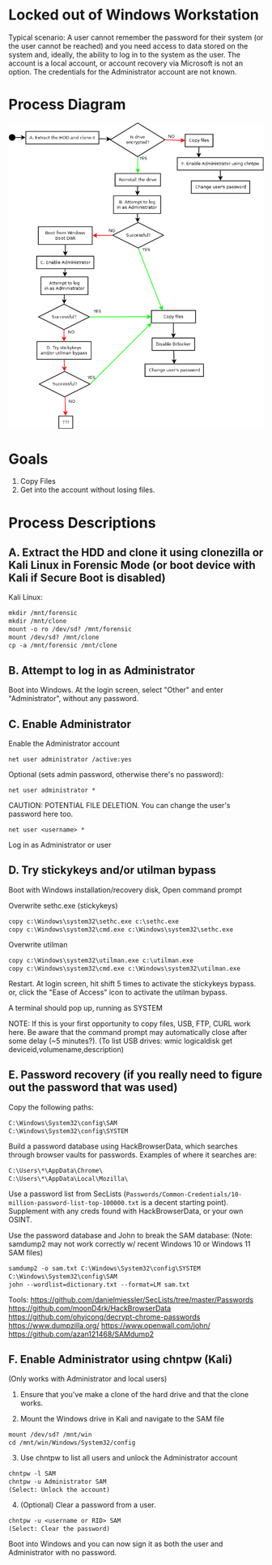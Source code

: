 # Locked out of Windows Workstation

Typical scenario: A user cannot remember the password for their system (or the user cannot be reached) and you need access to data stored on the system and, ideally, the ability to log in to the system as the user. The account is a local account, or account recovery via Microsoft is not an option. The credentials for the Administrator account are not known.

# Process Diagram

![Process diagram for getting into Windows workstations](process_diagram.png)

# Goals

1. Copy Files
2. Get into the account without losing files.

# Process Descriptions

## A. Extract the HDD and clone it using clonezilla or Kali Linux in Forensic Mode (or boot device with Kali if Secure Boot is disabled)

Kali Linux:

```
mkdir /mnt/forensic
mkdir /mnt/clone
mount -o ro /dev/sd? /mnt/forensic
mount /dev/sd? /mnt/clone
cp -a /mnt/forensic /mnt/clone
```

## B. Attempt to log in as Administrator

Boot into Windows. At the login screen, select "Other" and enter "Administrator", without any password.

## C. Enable Administrator

Enable the Administrator account

```
net user administrator /active:yes
```

Optional (sets admin password, otherwise there's no password):
```
net user administrator *
```

CAUTION: POTENTIAL FILE DELETION. You can change the user's password here too.
```
net user <username> *
```

Log in as Administrator or user


## D. Try stickykeys and/or utilman bypass

Boot with Windows installation/recovery disk, Open command prompt

Overwrite sethc.exe (stickykeys)

```
copy c:\Windows\system32\sethc.exe c:\sethc.exe
copy c:\Windows\system32\cmd.exe c:\Windows\system32\sethc.exe
```

Overwrite utilman

```
copy c:\Windows\system32\utilman.exe c:\utilman.exe
copy c:\Windows\system32\cmd.exe c:\Windows\system32\utilman.exe
```

Restart. At login screen, hit shift 5 times to activate the stickykeys bypass.
or, click the "Ease of Access" icon to activate the utilman bypass.

A terminal should pop up, running as SYSTEM

NOTE: If this is your first opportunity to copy files, USB, FTP, CURL work here. Be aware that the command prompt may automatically close after some delay (~5 minutes?).  (To list USB drives: wmic logicaldisk get deviceid,volumename,description)


## E. Password recovery (if you really need to figure out the password that was used)

Copy the following paths:

```
C:\Windows\System32\config\SAM
C:\Windows\System32\config\SYSTEM
```

Build a password database using HackBrowserData, which searches through browser vaults for passwords. Examples of where it searches are:

```
C:\Users\*\AppData\Chrome\
C:\Users\*\AppData\Local\Mozilla\
```

Use a password list from SecLists (`Passwords/Common-Credentials/10-million-password-list-top-100000.txt` is a decent starting point).
Supplement with any creds found with HackBrowserData, or your own OSINT.

Use the password database and John to break the SAM database: (Note: samdump2 may not work correctly w/ recent Windows 10 or Windows 11 SAM files)

```
samdump2 -o sam.txt C:\Windows\System32\config\SYSTEM C:\Windows\System32\config\SAM
john --wordlist=dictionary.txt --format=LM sam.txt
```

Tools:
https://github.com/danielmiessler/SecLists/tree/master/Passwords
https://github.com/moonD4rk/HackBrowserData
https://github.com/ohyicong/decrypt-chrome-passwords
https://www.dumpzilla.org/
https://www.openwall.com/john/
https://github.com/azan121468/SAMdump2

## F. Enable Administrator using chntpw (Kali)

(Only works with Administrator and local users)

1. Ensure that you've make a clone of the hard drive and that the clone works.

2. Mount the Windows drive in Kali and navigate to the SAM file
```
mount /dev/sd? /mnt/win
cd /mnt/win/Windows/System32/config
```

3. Use chntpw to list all users and unlock the Administrator account

```
chntpw -l SAM 
chntpw -u Administrator SAM
(Select: Unlock the account)
```

4. (Optional) Clear a password from a user.

```
chntpw -u <username or RID> SAM
(Select: Clear the password)
```

Boot into Windows and you can now sign it as both the user and Administrator with no password.

